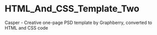 # HTML_And_CSS_Template_Two
Casper - Creative one-page PSD template by Graphberry, converted to HTML and CSS code
